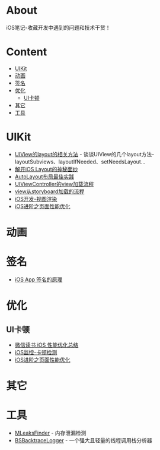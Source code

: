 # About
iOS笔记-收藏开发中遇到的问题和技术干货！

# Content
- [UIKit](#uikit)
- [动画](#动画)
- [签名](#签名)
- [优化](#优化)
	- [UI卡顿](#ui卡顿)
- [其它](#其它)
- [工具](#工具)

# UIKit
* [UIView的layout的相关方法](http://www.jianshu.com/p/eb2c4bb4e3f1) - 谈谈UIView的几个layout方法-layoutSubviews、layoutIfNeeded、setNeedsLayout...
* [解开iOS Layout的神秘面纱](http://tech.gc.com/demystifying-ios-layout/)
* [AutoLayout布局最佳实践](http://www.jianshu.com/p/07d1244f67dd)
* [UIViewController的view加载流程](http://szulctomasz.com/2015/08/03/ios-uiviewcontroller-view-loading-process-demistyfied.html)
* [view从storyboard加载的流程](http://szulctomasz.com/2015/08/21/ios-initialization-process-of-a-view-loaded-from-a-storyboard.html)
* [iOS开发-视图渲染](http://www.jianshu.com/p/748f9abafff8)
* [iOS进阶之页面性能优化](http://oncenote.com/2015/12/08/How-to-build-UI/)

# 动画

# 签名
* [iOS App 签名的原理](http://wereadteam.github.io/2017/03/13/Signature/)


# 优化

## UI卡顿
* [微信读书 iOS 性能优化总结](http://wereadteam.github.io/2016/05/03/WeRead-Performance/)
* [iOS监控-卡顿检测](http://www.jianshu.com/p/ea36e0f2e7ae) 
* [iOS进阶之页面性能优化](http://www.jianshu.com/p/1b5cbf155b31)


# 其它

# 工具
* [MLeaksFinder](https://github.com/Tencent/MLeaksFinder) - 内存泄漏检测
* [BSBacktraceLogger](https://github.com/bestswifter/BSBacktraceLogger) - 一个强大且轻量的线程调用栈分析器